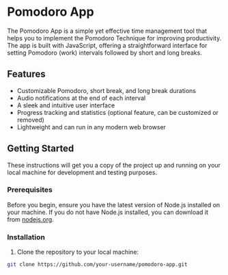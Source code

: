 # Pomodoro App

The Pomodoro App is a simple yet effective time management tool that helps you to implement the Pomodoro Technique for improving productivity. The app is built with JavaScript, offering a straightforward interface for setting Pomodoro (work) intervals followed by short and long breaks.

## Features

- Customizable Pomodoro, short break, and long break durations
- Audio notifications at the end of each interval
- A sleek and intuitive user interface
- Progress tracking and statistics (optional feature, can be customized or removed)
- Lightweight and can run in any modern web browser

## Getting Started

These instructions will get you a copy of the project up and running on your local machine for development and testing purposes.

### Prerequisites

Before you begin, ensure you have the latest version of Node.js installed on your machine. If you do not have Node.js installed, you can download it from [nodejs.org](https://nodejs.org/).

### Installation

1. Clone the repository to your local machine:

```bash
git clone https://github.com/your-username/pomodoro-app.git
